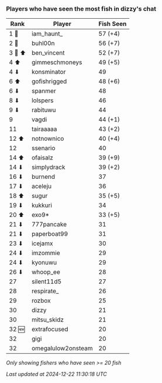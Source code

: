 ### Players who have seen the most fish in dizzy's chat
| Rank | Player | Fish Seen |
|------|--------|-----------|
| 1 🥇  | iam_haunt_  | 57 (+4) |
| 2 🥈  | buhl00n  | 56 (+7) |
| 3 🥉 ⬆ | ben_vincent  | 52 (+7) |
| 4 ⬆ | gimmeschmoneys  | 49 (+5) |
| 4 ⬇ | konsminator  | 49 |
| 6 ⬆ | gofishrigged  | 48 (+6) |
| 6 ⬇ | spanmer  | 48 |
| 8 ⬇ | lolspers  | 46 |
| 9 ⬇ | rabituwu  | 44 |
| 9  | vagdi  | 44 (+1) |
| 11  | tairaaaaa  | 43 (+2) |
| 12 ⬆ | notnownico  | 40 (+4) |
| 12  | ssenario  | 40 |
| 14 ⬆ | ofaisalz  | 39 (+9) |
| 14 ⬇ | simplydrack  | 39 (+2) |
| 16 ⬇ | burnend  | 37 |
| 17 ⬇ | aceleju  | 36 |
| 18 ⬆ | sugur  | 35 (+5) |
| 19 ⬇ | kukkuri  | 34 |
| 20 ⬆ | exo9*  | 33 (+5) |
| 21 ⬇ | 777pancake  | 31 |
| 21 ⬇ | paperboat99  | 31 |
| 23 ⬇ | icejamx  | 30 |
| 24 ⬇ | imzommie  | 29 |
| 24 ⬇ | kyonuwu  | 29 |
| 26 ⬇ | whoop_ee  | 28 |
| 27  | silent11d5  | 27 |
| 28  | respirate_  | 26 |
| 29  | rozbox  | 25 |
| 30  | dizzy  | 21 |
| 30  | mitsu_skidz  | 21 |
| 32 🆕 | extrafocused  | 20 |
| 32  | gigi  | 20 |
| 32  | omegalulow2onsteam  | 20 |

_Only showing fishers who have seen >= 20 fish_

_Last updated at 2024-12-22 11:30:18 UTC_